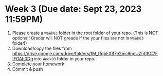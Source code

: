 # Week 3 (Due date: Sept 23, 2023 11:59PM)

1. Please create a `Week03` folder in the root folder of your repo. (This is NOT optional! Grader will NOT greade if the your files are not in `Week03` folder!)
2. Download/copy the files from https://drive.google.com/drive/folders/1M_RqbFXB7e2mc6noUZhGKC7FIFOAh0Dg into `Week03` folder in your repo. 
3. Complete your homework 
4. Commit & push